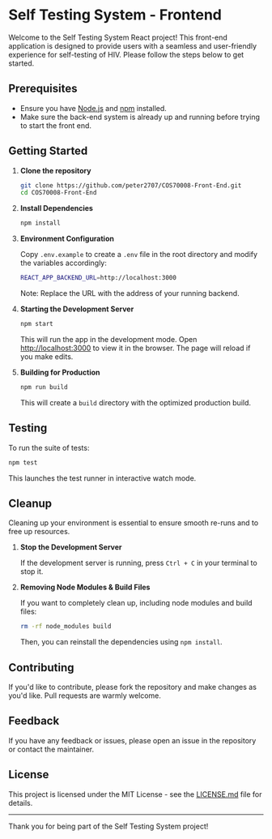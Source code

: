 # Self Testing System - Frontend

Welcome to the Self Testing System React project! This front-end application is designed to provide users with a seamless and user-friendly experience for self-testing of HIV. Please follow the steps below to get started.

## Prerequisites

- Ensure you have [Node.js](https://nodejs.org/) and [npm](https://www.npmjs.com/) installed.
- Make sure the back-end system is already up and running before trying to start the front end.

## Getting Started

1. **Clone the repository**

    ```bash
    git clone https://github.com/peter2707/COS70008-Front-End.git
    cd COS70008-Front-End
    ```

2. **Install Dependencies**

    ```bash
    npm install
    ```

3. **Environment Configuration**

    Copy `.env.example` to create a `.env` file in the root directory and modify the variables accordingly:

    ```bash
    REACT_APP_BACKEND_URL=http://localhost:3000
    ```

    Note: Replace the URL with the address of your running backend.

4. **Starting the Development Server**

    ```bash
    npm start
    ```

    This will run the app in the development mode. Open [http://localhost:3000](http://localhost:3000) to view it in the browser. The page will reload if you make edits.

5. **Building for Production**

    ```bash
    npm run build
    ```

    This will create a `build` directory with the optimized production build.

## Testing

To run the suite of tests:

```bash
npm test
```

This launches the test runner in interactive watch mode.

## Cleanup

Cleaning up your environment is essential to ensure smooth re-runs and to free up resources.

1. **Stop the Development Server**

   If the development server is running, press `Ctrl + C` in your terminal to stop it.

2. **Removing Node Modules & Build Files**

    If you want to completely clean up, including node modules and build files:

    ```bash
    rm -rf node_modules build
    ```

    Then, you can reinstall the dependencies using `npm install`.

## Contributing

If you'd like to contribute, please fork the repository and make changes as you'd like. Pull requests are warmly welcome.

## Feedback

If you have any feedback or issues, please open an issue in the repository or contact the maintainer.

## License

This project is licensed under the MIT License - see the [LICENSE.md](LICENSE.md) file for details.

---

Thank you for being part of the Self Testing System project!
